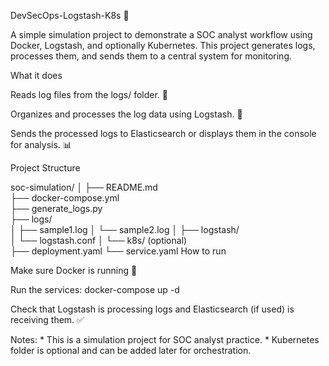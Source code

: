 DevSecOps-Logstash-K8s 🚀

A simple simulation project to demonstrate a SOC analyst workflow using Docker, Logstash, and optionally Kubernetes. This project generates logs, processes them, and sends them to a central system for monitoring.

What it does

Reads log files from the logs/ folder. 📄

Organizes and processes the log data using Logstash. 🔧

Sends the processed logs to Elasticsearch or displays them in the console for analysis. 📊

Project Structure

soc-simulation/
│
├── README.md                 
├── docker-compose.yml         
├── generate_logs.py           
├── logs/                      
│   ├── sample1.log
│   └── sample2.log
│
├── logstash/                  
│   └── logstash.conf
│
└── k8s/ (optional)            
    ├── deployment.yaml
    └── service.yaml
How to run

Make sure Docker is running 🐳

Run the services: docker-compose up -d

Check that Logstash is processing logs and Elasticsearch (if used) is receiving them. ✅

Notes: * This is a simulation project for SOC analyst practice.
       * Kubernetes folder is optional and can be added later for orchestration.
